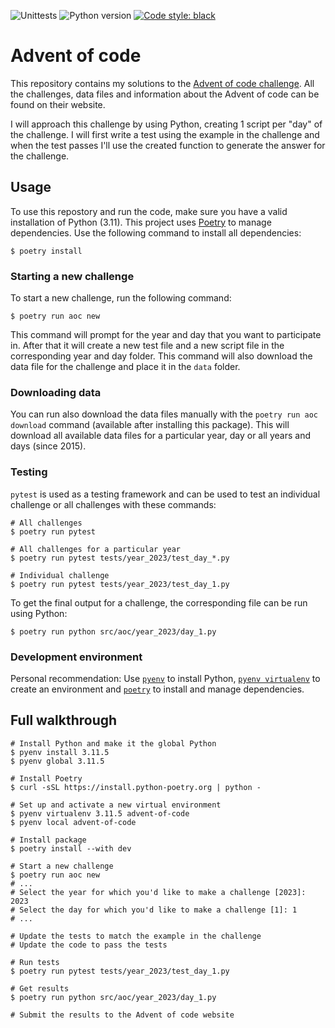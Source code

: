 ![Unittests](https://github.com/gijswobben/advent-of-code/actions/workflows/tests.yaml/badge.svg) ![Python version](https://img.shields.io/badge/Python-3.11-blue?style=flat&logo=python&logoColor=white&label=Python) [![Code style: black](https://img.shields.io/badge/code%20style-black-000000.svg)](https://github.com/psf/black)

# Advent of code

This repository contains my solutions to the [Advent of code challenge](https://adventofcode.com). All the challenges, data files and information about the Advent of code can be found on their website.

I will approach this challenge by using Python, creating 1 script per "day" of the challenge. I will first write a test using the example in the challenge and when the test passes I'll use the created function to generate the answer for the challenge.

## Usage

To use this repostory and run the code, make sure you have a valid installation of Python (3.11). This project uses [Poetry](https://python-poetry.org/) to manage dependencies. Use the following command to install all dependencies:

```shell
$ poetry install
```

### Starting a new challenge

To start a new challenge, run the following command:

```shell
$ poetry run aoc new
```

This command will prompt for the year and day that you want to participate in. After that it will create a new test file and a new script file in the corresponding year and day folder. This command will also download the data file for the challenge and place it in the `data` folder.

### Downloading data

You can run also download the data files manually with the `poetry run aoc download` command (available after installing this package). This will download all available data files for a particular year, day or all years and days (since 2015).

### Testing

`pytest` is used as a testing framework and can be used to test an individual challenge or all challenges with these commands:

```shell
# All challenges
$ poetry run pytest

# All challenges for a particular year
$ poetry run pytest tests/year_2023/test_day_*.py

# Individual challenge
$ poetry run pytest tests/year_2023/test_day_1.py
```

To get the final output for a challenge, the corresponding file can be run using Python:

```shell
$ poetry run python src/aoc/year_2023/day_1.py
```

### Development environment

Personal recommendation: Use [`pyenv`](https://github.com/pyenv/pyenv) to install Python, [`pyenv virtualenv`](https://github.com/pyenv/pyenv-virtualenv) to create an environment and [`poetry`](https://python-poetry.org/) to install and manage dependencies.

## Full walkthrough

```shell
# Install Python and make it the global Python
$ pyenv install 3.11.5
$ pyenv global 3.11.5

# Install Poetry
$ curl -sSL https://install.python-poetry.org | python -

# Set up and activate a new virtual environment
$ pyenv virtualenv 3.11.5 advent-of-code
$ pyenv local advent-of-code

# Install package
$ poetry install --with dev

# Start a new challenge
$ poetry run aoc new
# ...
# Select the year for which you'd like to make a challenge [2023]: 2023
# Select the day for which you'd like to make a challenge [1]: 1
# ...

# Update the tests to match the example in the challenge
# Update the code to pass the tests

# Run tests
$ poetry run pytest tests/year_2023/test_day_1.py

# Get results
$ poetry run python src/aoc/year_2023/day_1.py

# Submit the results to the Advent of code website
```
